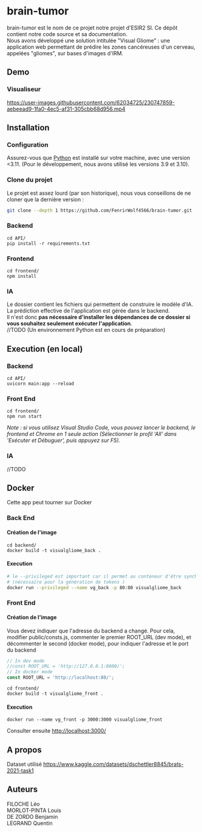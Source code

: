 # brain-tumor
brain-tumor est le nom de ce projet notre projet d'ESIR2 SI. Ce dépôt contient notre code source et sa documentation.<br>
Nous avons développé une solution intitulée "Visual Gliome" : une application web permettant de prédire les zones cancéreuses d'un cerveau, appelées "gliomes", sur bases d'images d'IRM.
## Demo
### Visualiseur

https://user-images.githubusercontent.com/62034725/230747859-aebeead9-1fa0-4ec5-af31-305cbb68d956.mp4

## Installation 
### Configuration
Assurez-vous que  [Python](https://www.python.org/downloads/) est installé sur votre machine, avec une version <3.11. (Pour le développement, nous avons utilisé les versions 3.9 et 3.10).
### Clone du projet
Le projet est assez lourd (par son historique), nous vous conseillons de ne cloner que la dernière version :
```bash
git clone --depth 1 https://github.com/FenrirWolf4566/brain-tumor.git 
```
### Backend
```
cd API/
pip install -r requirements.txt 
```
### Frontend
```
cd frontend/
npm install
```
### IA
Le dossier contient les fichiers qui permettent de construire le modèle d'IA. <br>
La prédiction effective de l'application est gérée dans le backend. <br>
Il n'est donc **pas nécessaire d'installer les dépendances de ce dossier si vous souhaitez seulement exécuter l'application**.<br>
//TODO (Un environnement Python est en cours de préparation)
## Execution (en local)
### Backend
```
cd API/
uvicorn main:app --reload
```
### Front End
```
cd frontend/
npm run start
```

*Note : si vous utilisez Visual Studio Code, vous pouvez lancer le backend, le frontend et Chrome en 1 seule action (Sélectionner le profil 'All' dans 'Exécuter et Débuguer', puis appuyez sur F5).*

### IA
//TODO

## Docker
Cette app peut tourner sur Docker

### Back End
#### Création de l'image
```
cd backend/
docker build -t visualgliome_back .
```
#### Execution
```bash
# le --privileged est important car il permet au conteneur d'être synchronisé sur l'horloge de l'hôte
# (nécessaire pour la génération de tokens )
docker run --privileged --name vg_back -p 80:80 visualgliome_back
```

### Front End
#### Création de l'image
Vous devez indiquer que l'adresse du backend a changé.
Pour cela, modifier public/consts.js, commenter le premier ROOT_URL (dev mode), et décommenter le second (docker mode), pour indiquer l'adresse et le port du backend
```javascript
// In dev mode
//const ROOT_URL = 'http://127.0.0.1:8000/';
// In docker mode
const ROOT_URL = 'http://localhost:80/';
```

```
cd frontend/
docker build -t visualgliome_front .
```
#### Execution
```
docker run --name vg_front -p 3000:3000 visualgliome_front
```
Consulter ensuite [http://localhost:3000/](http://localhost:3000/)


## A propos
Dataset utilisé
https://www.kaggle.com/datasets/dschettler8845/brats-2021-task1


## Auteurs
FILOCHE Léo <br>
MORLOT-PINTA Louis <br>
DE ZORDO Benjamin <br>
LEGRAND Quentin <br>
